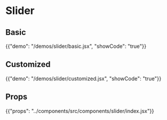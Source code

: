 # Slider

## Basic

{{"demo": "/demos/slider/basic.jsx", "showCode": "true"}}

## Customized

{{"demo": "/demos/slider/customized.jsx", "showCode": "true"}}

## Props

{{"props": "../components/src/components/slider/index.jsx"}}
